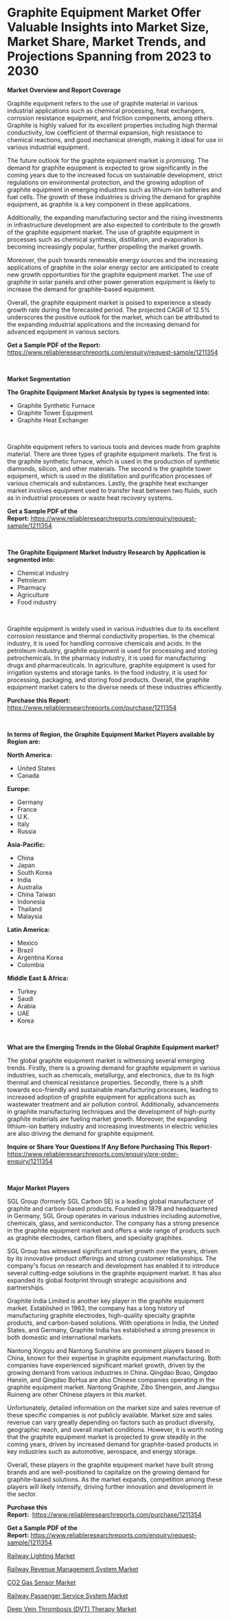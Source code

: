 <p><h1>Graphite Equipment Market Offer Valuable Insights into Market Size, Market Share, Market Trends, and Projections Spanning from 2023 to 2030</h1></p><p><strong>Market Overview and Report Coverage</strong></p>
<p><p>Graphite equipment refers to the use of graphite material in various industrial applications such as chemical processing, heat exchangers, corrosion resistance equipment, and friction components, among others. Graphite is highly valued for its excellent properties including high thermal conductivity, low coefficient of thermal expansion, high resistance to chemical reactions, and good mechanical strength, making it ideal for use in various industrial equipment.</p><p>The future outlook for the graphite equipment market is promising. The demand for graphite equipment is expected to grow significantly in the coming years due to the increased focus on sustainable development, strict regulations on environmental protection, and the growing adoption of graphite equipment in emerging industries such as lithium-ion batteries and fuel cells. The growth of these industries is driving the demand for graphite equipment, as graphite is a key component in these applications.</p><p>Additionally, the expanding manufacturing sector and the rising investments in infrastructure development are also expected to contribute to the growth of the graphite equipment market. The use of graphite equipment in processes such as chemical synthesis, distillation, and evaporation is becoming increasingly popular, further propelling the market growth.</p><p>Moreover, the push towards renewable energy sources and the increasing applications of graphite in the solar energy sector are anticipated to create new growth opportunities for the graphite equipment market. The use of graphite in solar panels and other power generation equipment is likely to increase the demand for graphite-based equipment.</p><p>Overall, the graphite equipment market is poised to experience a steady growth rate during the forecasted period. The projected CAGR of 12.5% underscores the positive outlook for the market, which can be attributed to the expanding industrial applications and the increasing demand for advanced equipment in various sectors.</p></p>
<p><strong>Get a Sample PDF of the Report:</strong> <a href="https://www.reliableresearchreports.com/enquiry/request-sample/1211354">https://www.reliableresearchreports.com/enquiry/request-sample/1211354</a></p>
<p>&nbsp;</p>
<p><strong>Market Segmentation</strong></p>
<p><strong>The Graphite Equipment Market Analysis by types is segmented into:</strong></p>
<p><ul><li>Graphite Synthetic Furnace</li><li>Graphite Tower Equipment</li><li>Graphite Heat Exchanger</li></ul></p>
<p>&nbsp;</p>
<p><p>Graphite equipment refers to various tools and devices made from graphite material. There are three types of graphite equipment markets. The first is the graphite synthetic furnace, which is used in the production of synthetic diamonds, silicon, and other materials. The second is the graphite tower equipment, which is used in the distillation and purification processes of various chemicals and substances. Lastly, the graphite heat exchanger market involves equipment used to transfer heat between two fluids, such as in industrial processes or waste heat recovery systems.</p></p>
<p><strong>Get a Sample PDF of the Report:</strong>&nbsp;<a href="https://www.reliableresearchreports.com/enquiry/request-sample/1211354">https://www.reliableresearchreports.com/enquiry/request-sample/1211354</a></p>
<p>&nbsp;</p>
<p><strong>The Graphite Equipment Market Industry Research by Application is segmented into:</strong></p>
<p><ul><li>Chemical industry</li><li>Petroleum</li><li>Pharmacy</li><li>Agriculture</li><li>Food industry</li></ul></p>
<p>&nbsp;</p>
<p><p>Graphite equipment is widely used in various industries due to its excellent corrosion resistance and thermal conductivity properties. In the chemical industry, it is used for handling corrosive chemicals and acids. In the petroleum industry, graphite equipment is used for processing and storing petrochemicals. In the pharmacy industry, it is used for manufacturing drugs and pharmaceuticals. In agriculture, graphite equipment is used for irrigation systems and storage tanks. In the food industry, it is used for processing, packaging, and storing food products. Overall, the graphite equipment market caters to the diverse needs of these industries efficiently.</p></p>
<p><strong>Purchase this Report:</strong>&nbsp; <a href="https://www.reliableresearchreports.com/purchase/1211354">https://www.reliableresearchreports.com/purchase/1211354</a></p>
<p>&nbsp;</p>
<p><strong>In terms of Region, the Graphite Equipment Market Players available by Region are:</strong></p>
<p>
    <p> <strong> North America: </strong>
        <ul>
            <li>United States</li>
            <li>Canada</li>
        </ul>
        </p> 
    <p> <strong> Europe: </strong>
        <ul>
            <li>Germany</li>
            <li>France</li>
            <li>U.K.</li>
            <li>Italy</li>
            <li>Russia</li>
        </ul>
        </p> 
    <p> <strong> Asia-Pacific: </strong>
        <ul>
            <li>China</li>
            <li>Japan</li>
            <li>South Korea</li>
            <li>India</li>
            <li>Australia</li>
            <li>China Taiwan</li>
            <li>Indonesia</li>
            <li>Thailand</li>
            <li>Malaysia</li>
        </ul>
        </p> 
    <p> <strong> Latin America: </strong>
        <ul>
            <li>Mexico</li>
            <li>Brazil</li>
            <li>Argentina Korea</li>
            <li>Colombia</li>
        </ul>
        </p> 
    <p> <strong> Middle East & Africa: </strong>
        <ul>
            <li>Turkey</li>
            <li>Saudi</li>
            <li>Arabia</li>
            <li>UAE</li>
            <li>Korea</li>
        </ul>
    </p>
    </p>
<p>&nbsp;</p>
<p><strong>What are the Emerging Trends in the Global Graphite Equipment market?</strong></p>
<p><p>The global graphite equipment market is witnessing several emerging trends. Firstly, there is a growing demand for graphite equipment in various industries, such as chemicals, metallurgy, and electronics, due to its high thermal and chemical resistance properties. Secondly, there is a shift towards eco-friendly and sustainable manufacturing processes, leading to increased adoption of graphite equipment for applications such as wastewater treatment and air pollution control. Additionally, advancements in graphite manufacturing techniques and the development of high-purity graphite materials are fueling market growth. Moreover, the expanding lithium-ion battery industry and increasing investments in electric vehicles are also driving the demand for graphite equipment.</p></p>
<p><strong>Inquire or Share Your Questions If Any Before Purchasing This Report</strong>- <a href="https://www.reliableresearchreports.com/enquiry/pre-order-enquiry/1211354">https://www.reliableresearchreports.com/enquiry/pre-order-enquiry/1211354</a></p>
<p>&nbsp;</p>
<p><strong>Major Market Players</strong></p>
<p><p>SGL Group (formerly SGL Carbon SE) is a leading global manufacturer of graphite and carbon-based products. Founded in 1878 and headquartered in Germany, SGL Group operates in various industries including automotive, chemicals, glass, and semiconductor. The company has a strong presence in the graphite equipment market and offers a wide range of products such as graphite electrodes, carbon fibers, and specialty graphites.</p><p>SGL Group has witnessed significant market growth over the years, driven by its innovative product offerings and strong customer relationships. The company's focus on research and development has enabled it to introduce several cutting-edge solutions in the graphite equipment market. It has also expanded its global footprint through strategic acquisitions and partnerships.</p><p>Graphite India Limited is another key player in the graphite equipment market. Established in 1963, the company has a long history of manufacturing graphite electrodes, high-quality specialty graphite products, and carbon-based solutions. With operations in India, the United States, and Germany, Graphite India has established a strong presence in both domestic and international markets.</p><p>Nantong Xingqiu and Nantong Sunshine are prominent players based in China, known for their expertise in graphite equipment manufacturing. Both companies have experienced significant market growth, driven by the growing demand from various industries in China. Qingdao Boao, Qingdao Hanxin, and Qingdao BoHua are also Chinese companies operating in the graphite equipment market. Nantong Graphite, Zibo Shengxin, and Jiangsu Ruineng are other Chinese players in this market.</p><p>Unfortunately, detailed information on the market size and sales revenue of these specific companies is not publicly available. Market size and sales revenue can vary greatly depending on factors such as product diversity, geographic reach, and overall market conditions. However, it is worth noting that the graphite equipment market is projected to grow steadily in the coming years, driven by increased demand for graphite-based products in key industries such as automotive, aerospace, and energy storage.</p><p>Overall, these players in the graphite equipment market have built strong brands and are well-positioned to capitalize on the growing demand for graphite-based solutions. As the market expands, competition among these players will likely intensify, driving further innovation and development in the sector.</p></p>
<p><strong>Purchase this Report:</strong>&nbsp;&nbsp;<a href="https://www.reliableresearchreports.com/purchase/1211354">https://www.reliableresearchreports.com/purchase/1211354</a></p>
<p></p>
<p><strong>Get a Sample PDF of the Report:</strong>&nbsp;<a href="https://www.reliableresearchreports.com/enquiry/request-sample/1211354">https://www.reliableresearchreports.com/enquiry/request-sample/1211354</a></p>
<p><p><a href="https://medium.com/@leonorhaley2009/railway-lighting-market-size-growth-forecast-2023-2030-dbe6bd99eac9">Railway Lighting Market</a></p><p><a href="https://www.linkedin.com/pulse/railway-revenue-management-system-market-size-share-global/">Railway Revenue Management System Market</a></p><p><a href="https://medium.com/@index.mill.peace/co2-gas-sensor-market-size-growth-forecast-2023-2030-fcdbcd9527ca">CO2 Gas Sensor Market</a></p><p><a href="https://www.linkedin.com/pulse/railway-passenger-service-system-market-research-report-provides/">Railway Passenger Service System Market</a></p><p><a href="https://www.linkedin.com/pulse/decoding-deep-vein-thrombosis-dvt-therapy-market-dive-latest/">Deep Vein Thrombosis (DVT) Therapy Market</a></p></p>